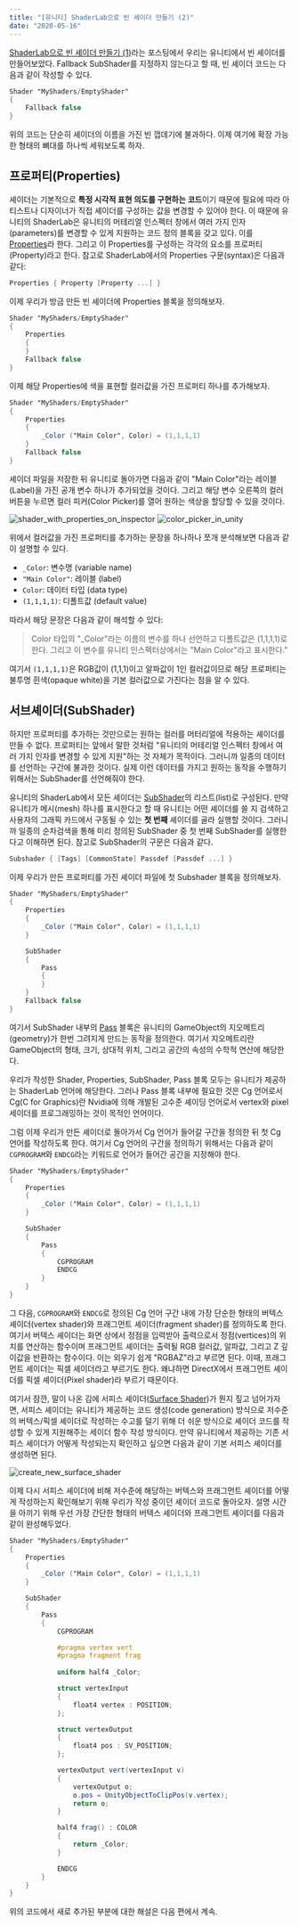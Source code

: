 ```yaml
---
title: "[유니티] ShaderLab으로 빈 셰이더 만들기 (2)"
date: "2020-05-16"
---
```


[ShaderLab으로 빈 셰이더 만들기 (1)]: https://sungkukpark.github.io/unity_bare_bone_shaderlab_shader_1/
[Properties]: https://docs.unity3d.com/Manual/SL-Properties.html
[SubShader]: https://docs.unity3d.com/Manual/SL-SubShader.html
[Pass]: https://docs.unity3d.com/Manual/SL-Pass.html
[Surface Shader]: https://docs.unity3d.com/Manual/SL-SurfaceShaders.html

[ShaderLab으로 빈 셰이더 만들기 (1)]라는 포스팅에서 우리는 유니티에서 빈 셰이더를 만들어보았다. Fallback SubShader를 지정하지 않는다고 할 때, 빈 셰이더 코드는 다음과 같이 작성할 수 있다.

```glsl
Shader "MyShaders/EmptyShader"
{
    Fallback false
}
```

위의 코드는 단순히 셰이더의 이름을 가진 빈 껍데기에 불과하다. 이제 여기에 확장 가능한 형태의 뼈대를 하나씩 세워보도록 하자.

## 프로퍼티(Properties)

셰이더는 기본적으로 **특정 시각적 표현 의도를 구현하는 코드**이기 때문에 필요에 따라 아티스트나 디자이너가 직접 셰이더를 구성하는 값을 변경할 수 있어야 한다. 이 때문에 유니티의 ShaderLab은 유니티의 머테리얼 인스펙터 창에서 여러 가지 인자(parameters)를 변경할 수 있게 지원하는 코드 정의 블록을 갖고 있다. 이를 [Properties]라 한다. 그리고 이 Properties를 구성하는 각각의 요소를 프로퍼티(Property)라고 한다. 참고로 ShaderLab에서의 Properties 구문(syntax)은 다음과 같다:

```glsl
Properties { Property [Property ...] }
```

이제 우리가 방금 만든 빈 셰이더에 Properties 블록을 정의해보자.

```glsl
Shader "MyShaders/EmptyShader"
{
    Properties
    {
    }
    Fallback false
}
```

이제 해당 Properties에 색을 표현할 컬러값을 가진 프로퍼티 하나를 추가해보자.

```glsl
Shader "MyShaders/EmptyShader"
{
    Properties
    {
        _Color ("Main Color", Color) = (1,1,1,1)
    }
    Fallback false
}
```

셰이더 파일을 저장한 뒤 유니티로 돌아가면 다음과 같이 "Main Color"라는 레이블(Label)을 가진 공개 변수 하나가 추가되었을 것이다. 그리고 해당 변수 오른쪽의 컬러 버튼을 누르면 컬러 피커(Color Picker)를 열어 원하는 색상을 할당할 수 있을 것이다.

![shader_with_properties_on_inspector](./unity_bare_bone_shaderlab_shader_2/shader_with_properties_on_inspector.png)
![color_picker_in_unity](./unity_bare_bone_shaderlab_shader_2/color_picker_in_unity.png)

위에서 컬러값을 가진 프로퍼티를 추가하는 문장을 하나하나 쪼개 분석해보면 다음과 같이 설명할 수 있다.

- `_Color`: 변수명 (variable name)
- `"Main Color"`: 레이블 (label)
- `Color`: 데이터 타입 (data type)
- `(1,1,1,1)`: 디폴트값 (default value)

따라서 해당 문장은 다음과 같이 해석할 수 있다:

> Color 타입의 "_Color"라는 이름의 변수를 하나 선언하고 디폴트값은 (1,1,1,1)로 한다. 그리고 이 변수를 유니티 인스펙터상에서는 "Main Color"라고 표시한다."

여기서 `(1,1,1,1)`은 RGB값이 (1,1,1)이고 알파값이 1인 컬러값이므로 해당 프로퍼티는 불투명 흰색(opaque white)을 기본 컬러값으로 가진다는 점을 알 수 있다.

## 서브셰이더(SubShader)

하지만 프로퍼티를 추가하는 것만으로는 원하는 컬러를 머터리얼에 적용하는 셰이더를 만들 수 없다. 프로퍼티는 앞에서 말한 것처럼 "유니티의 머테리얼 인스펙터 창에서 여러 가지 인자를 변경할 수 있게 지원"하는 것 자체가 목적이다. 그러니까 일종의 데이터를 선언하는 구간에 불과한 것이다. 실제 이런 데이터를 가지고 원하는 동작을 수행하기 위해서는 SubShader를 선언해줘야 한다.

유니티의 ShaderLab에서 모든 셰이더는 [SubShader]의 리스트(list)로 구성된다. 만약 유니티가 메시(mesh) 하나를 표시한다고 할 때 유니티는 어떤 셰이더를 쓸 지 검색하고 사용자의 그래픽 카드에서 구동될 수 있는 **첫 번째** 셰이더를 골라 실행할 것이다. 그러니까 일종의 순차검색을 통해 미리 정의된 SubShader 중 첫 번째 SubShader를 실행한다고 이해하면 된다. 참고로 SubShader의 구문은 다음과 같다.

```glsl
Subshader { [Tags] [CommonState] Passdef [Passdef ...] }
```

이제 우리가 만든 프로퍼티를 가진 셰이더 파일에 첫 Subshader 블록을 정의해보자.

```glsl
Shader "MyShaders/EmptyShader"
{
    Properties
    {
        _Color ("Main Color", Color) = (1,1,1,1)
    }

    SubShader
    {
        Pass
        {
        }
    }
    Fallback false
}
```

여기서 SubShader 내부의 [Pass] 블록은 유니티의 GameObject의 지오메트리(geometry)가 한번 그려지게 만드는 동작을 정의한다. 여기서 지오메트리란 GameObject의 형태, 크기, 상대적 위치, 그리고 공간의 속성의 수학적 연산에 해당한다.

우리가 작성한 Shader, Properties, SubShader, Pass 블록 모두는 유니티가 제공하는 ShaderLab 언어에 해당한다. 그러나 Pass 블록 내부에 필요한 것은 Cg 언어로서 Cg(C for Graphics)란 Nvidia에 의해 개발된 고수준 셰이딩 언어로서 vertex와 pixel 세이더를 프로그래밍하는 것이 목적인 언어이다.

그럼 이제 우리가 만든 셰이더로 돌아가서 Cg 언어가 들어갈 구간을 정의한 뒤 첫 Cg 언어를 작성하도록 한다. 여기서 Cg 언어의 구간을 정의하기 위해서는 다음과 같이 `CGPROGRAM`와 `ENDCG`라는 키워드로 언어가 들어간 공간을 지정해야 한다.

```glsl
Shader "MyShaders/EmptyShader"
{
    Properties
    {
        _Color ("Main Color", Color) = (1,1,1,1)
    }

    SubShader
    {
        Pass
        {
            CGPROGRAM
            ENDCG
        }
    }
}
```

그 다음, `CGPROGRAM`와 `ENDCG`로 정의된 Cg 언어 구간 내에 가장 단순한 형태의 버텍스 셰이더(vertex shader)와 프래그먼트 셰이더(fragment shader)를 정의하도록 한다. 여기서 버텍스 셰이더는 화면 상에서 정점을 입력받아 출력으로서 정점(vertices)의 위치를 연산하는 함수이며 프래그먼트 셰이더는 출력될 RGB 컬러값, 알파값, 그리고 Z 깊이값을 반환하는 함수이다. 이는 외우기 쉽게 "RGBAZ"라고 부르면 된다. 이때, 프래그먼트 셰이더는 픽셀 셰이더라고 부르기도 한다. 왜냐하면 DirectX에서 프래그먼트 셰이더를 픽셀 셰이더(Pixel shader)라 부르기 때문이다.

여기서 잠깐, 말이 나온 김에 서피스 셰이더([Surface Shader])가 뭔지 짚고 넘어가자면, 서피스 셰이더는 유니티가 제공하는 코드 생성(code generation) 방식으로 저수준의 버텍스/픽셀 셰이더로 작성하는 수고를 덜기 위해 더 쉬운 방식으로 셰이더 코드를 작성할 수 있게 지원해주는 세이더 함수 작성 방식이다. 만약 유니티에서 제공하는 기존 서피스 셰이더가 어떻게 작성되는지 확인하고 싶으면 다음과 같이 기본 서피스 셰이더를 생성하면 된다.

![create_new_surface_shader](./unity_bare_bone_shaderlab_shader_1/create_new_surface_shader.png)

이제 다시 서피스 셰이더에 비해 저수준에 해당하는 버텍스와 프래그먼트 셰이더를 어떻게 작성하는지 확인해보기 위해 우리가 작성 중이던 셰이더 코드로 돌아오자. 설명 시간을 아끼기 위해 우선 가장 간단한 형태의 버텍스 셰이더와 프래그먼트 셰이더를 다음과 같이 완성해두었다.

```glsl
Shader "MyShaders/EmptyShader"
{
    Properties
    {
        _Color ("Main Color", Color) = (1,1,1,1)
    }

    SubShader
    {
        Pass
        {
            CGPROGRAM

            #pragma vertex vert
            #pragma fragment frag
            
            uniform half4 _Color;

            struct vertexInput
            {
                float4 vertex : POSITION;
            };

            struct vertexOutput
            {
                float4 pos : SV_POSITION;
            };

            vertexOutput vert(vertexInput v)
            {
                vertexOutput o;
                o.pos = UnityObjectToClipPos(v.vertex);
                return o;
            }

            half4 frag() : COLOR
            {
                return _Color;
            }

            ENDCG
        }
    }
}
```

위의 코드에서 새로 추가된 부분에 대한 해설은 다음 편에서 계속.

